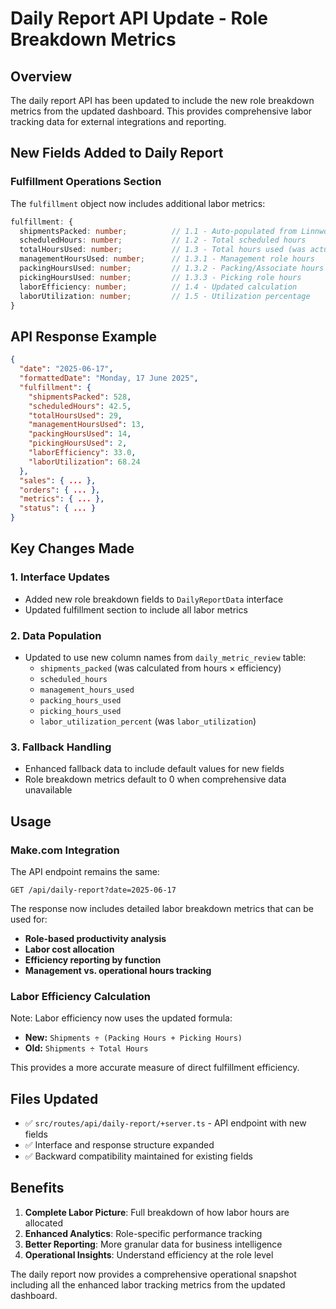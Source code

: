 # Daily Report API Update - Role Breakdown Metrics

## Overview
The daily report API has been updated to include the new role breakdown metrics from the updated dashboard. This provides comprehensive labor tracking data for external integrations and reporting.

## New Fields Added to Daily Report

### Fulfillment Operations Section
The `fulfillment` object now includes additional labor metrics:

```typescript
fulfillment: {
  shipmentsPacked: number;          // 1.1 - Auto-populated from Linnworks
  scheduledHours: number;           // 1.2 - Total scheduled hours
  totalHoursUsed: number;           // 1.3 - Total hours used (was actualHoursWorked)
  managementHoursUsed: number;      // 1.3.1 - Management role hours
  packingHoursUsed: number;         // 1.3.2 - Packing/Associate hours  
  pickingHoursUsed: number;         // 1.3.3 - Picking role hours
  laborEfficiency: number;          // 1.4 - Updated calculation
  laborUtilization: number;         // 1.5 - Utilization percentage
}
```

## API Response Example

```json
{
  "date": "2025-06-17",
  "formattedDate": "Monday, 17 June 2025",
  "fulfillment": {
    "shipmentsPacked": 528,
    "scheduledHours": 42.5,
    "totalHoursUsed": 29,
    "managementHoursUsed": 13,
    "packingHoursUsed": 14,
    "pickingHoursUsed": 2,
    "laborEfficiency": 33.0,
    "laborUtilization": 68.24
  },
  "sales": { ... },
  "orders": { ... },
  "metrics": { ... },
  "status": { ... }
}
```

## Key Changes Made

### 1. **Interface Updates**
- Added new role breakdown fields to `DailyReportData` interface
- Updated fulfillment section to include all labor metrics

### 2. **Data Population**
- Updated to use new column names from `daily_metric_review` table:
  - `shipments_packed` (was calculated from hours × efficiency)
  - `scheduled_hours`
  - `management_hours_used`
  - `packing_hours_used` 
  - `picking_hours_used`
  - `labor_utilization_percent` (was `labor_utilization`)

### 3. **Fallback Handling**
- Enhanced fallback data to include default values for new fields
- Role breakdown metrics default to 0 when comprehensive data unavailable

## Usage

### Make.com Integration
The API endpoint remains the same:
```
GET /api/daily-report?date=2025-06-17
```

The response now includes detailed labor breakdown metrics that can be used for:
- **Role-based productivity analysis**
- **Labor cost allocation**
- **Efficiency reporting by function**
- **Management vs. operational hours tracking**

### Labor Efficiency Calculation
Note: Labor efficiency now uses the updated formula:
- **New:** `Shipments ÷ (Packing Hours + Picking Hours)`
- **Old:** `Shipments ÷ Total Hours`

This provides a more accurate measure of direct fulfillment efficiency.

## Files Updated
- ✅ `src/routes/api/daily-report/+server.ts` - API endpoint with new fields
- ✅ Interface and response structure expanded
- ✅ Backward compatibility maintained for existing fields

## Benefits
1. **Complete Labor Picture**: Full breakdown of how labor hours are allocated
2. **Enhanced Analytics**: Role-specific performance tracking
3. **Better Reporting**: More granular data for business intelligence
4. **Operational Insights**: Understand efficiency at the role level

The daily report now provides a comprehensive operational snapshot including all the enhanced labor tracking metrics from the updated dashboard.
